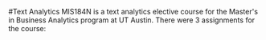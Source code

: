 #Text Analytics
MIS184N is a text analytics elective course for the Master's in Business Analytics program at UT Austin. There were 3 assignments for the course:
